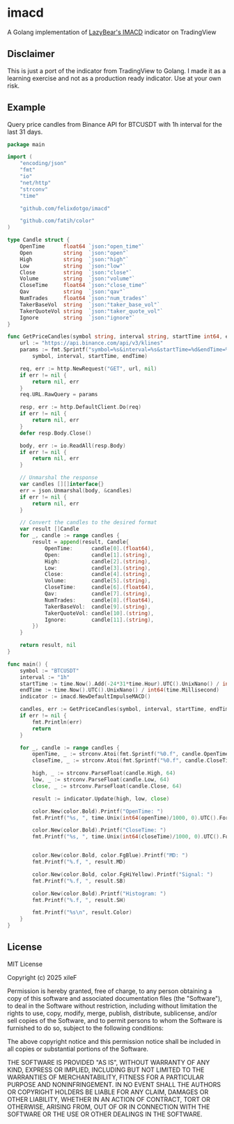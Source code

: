 # imacd
A Golang implementation of [LazyBear's IMACD](https://www.tradingview.com/v/qt6xLfLi/) indicator on TradingView

## Disclaimer
This is just a port of the indicator from TradingView to Golang. I made it as a learning exercise and not as a production ready indicator. Use at your own risk.

## Example
Query price candles from Binance API for BTCUSDT with 1h interval for the last 31 days.
```go
package main

import (
	"encoding/json"
	"fmt"
	"io"
	"net/http"
	"strconv"
	"time"

	"github.com/felixdotgo/imacd"

	"github.com/fatih/color"
)

type Candle struct {
	OpenTime      float64 `json:"open_time"`
	Open          string  `json:"open"`
	High          string  `json:"high"`
	Low           string  `json:"low"`
	Close         string  `json:"close"`
	Volume        string  `json:"volume"`
	CloseTime     float64 `json:"close_time"`
	Qav           string  `json:"qav"`
	NumTrades     float64 `json:"num_trades"`
	TakerBaseVol  string  `json:"taker_base_vol"`
	TakerQuoteVol string  `json:"taker_quote_vol"`
	Ignore        string  `json:"ignore"`
}

func GetPriceCandles(symbol string, interval string, startTime int64, endTime int64) ([]Candle, error) {
	url := "https://api.binance.com/api/v3/klines"
	params := fmt.Sprintf("symbol=%s&interval=%s&startTime=%d&endTime=%d&limit=1000",
		symbol, interval, startTime, endTime)

	req, err := http.NewRequest("GET", url, nil)
	if err != nil {
		return nil, err
	}
	req.URL.RawQuery = params

	resp, err := http.DefaultClient.Do(req)
	if err != nil {
		return nil, err
	}
	defer resp.Body.Close()

	body, err := io.ReadAll(resp.Body)
	if err != nil {
		return nil, err
	}

	// Unmarshal the response
	var candles [][]interface{}
	err = json.Unmarshal(body, &candles)
	if err != nil {
		return nil, err
	}

	// Convert the candles to the desired format
	var result []Candle
	for _, candle := range candles {
		result = append(result, Candle{
			OpenTime:      candle[0].(float64),
			Open:          candle[1].(string),
			High:          candle[2].(string),
			Low:           candle[3].(string),
			Close:         candle[4].(string),
			Volume:        candle[5].(string),
			CloseTime:     candle[6].(float64),
			Qav:           candle[7].(string),
			NumTrades:     candle[8].(float64),
			TakerBaseVol:  candle[9].(string),
			TakerQuoteVol: candle[10].(string),
			Ignore:        candle[11].(string),
		})
	}

	return result, nil
}

func main() {
	symbol := "BTCUSDT"
	interval := "1h"
	startTime := time.Now().Add(-24*31*time.Hour).UTC().UnixNano() / int64(time.Millisecond)
	endTime := time.Now().UTC().UnixNano() / int64(time.Millisecond)
	indicator := imacd.NewDefaultImpulseMACD()

	candles, err := GetPriceCandles(symbol, interval, startTime, endTime)
	if err != nil {
		fmt.Println(err)
		return
	}

	for _, candle := range candles {
		openTime, _ := strconv.Atoi(fmt.Sprintf("%0.f", candle.OpenTime))
		closeTime, _ := strconv.Atoi(fmt.Sprintf("%0.f", candle.CloseTime))

		high, _ := strconv.ParseFloat(candle.High, 64)
		low, _ := strconv.ParseFloat(candle.Low, 64)
		close, _ := strconv.ParseFloat(candle.Close, 64)

		result := indicator.Update(high, low, close)

		color.New(color.Bold).Printf("OpenTime: ")
		fmt.Printf("%s, ", time.Unix(int64(openTime)/1000, 0).UTC().Format(time.RFC822Z))

		color.New(color.Bold).Printf("CloseTime: ")
		fmt.Printf("%s, ", time.Unix(int64(closeTime)/1000, 0).UTC().Format(time.RFC822Z))


		color.New(color.Bold, color.FgBlue).Printf("MD: ")
		fmt.Printf("%.f, ", result.MD)

		color.New(color.Bold, color.FgHiYellow).Printf("Signal: ")
		fmt.Printf("%.f, ", result.SB)

		color.New(color.Bold).Printf("Histogram: ")
		fmt.Printf("%.f, ", result.SH)

		fmt.Printf("%s\n", result.Color)
	}
}
```

## License
MIT License

Copyright (c) 2025 xileF

Permission is hereby granted, free of charge, to any person obtaining a copy
of this software and associated documentation files (the "Software"), to deal
in the Software without restriction, including without limitation the rights
to use, copy, modify, merge, publish, distribute, sublicense, and/or sell
copies of the Software, and to permit persons to whom the Software is
furnished to do so, subject to the following conditions:

The above copyright notice and this permission notice shall be included in all
copies or substantial portions of the Software.

THE SOFTWARE IS PROVIDED "AS IS", WITHOUT WARRANTY OF ANY KIND, EXPRESS OR
IMPLIED, INCLUDING BUT NOT LIMITED TO THE WARRANTIES OF MERCHANTABILITY,
FITNESS FOR A PARTICULAR PURPOSE AND NONINFRINGEMENT. IN NO EVENT SHALL THE
AUTHORS OR COPYRIGHT HOLDERS BE LIABLE FOR ANY CLAIM, DAMAGES OR OTHER
LIABILITY, WHETHER IN AN ACTION OF CONTRACT, TORT OR OTHERWISE, ARISING FROM,
OUT OF OR IN CONNECTION WITH THE SOFTWARE OR THE USE OR OTHER DEALINGS IN THE
SOFTWARE.
